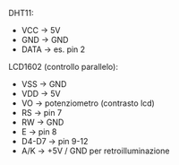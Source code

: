 DHT11:
- VCC → 5V
- GND → GND
- DATA → es. pin 2

LCD1602 (controllo parallelo):
- VSS → GND
- VDD → 5V
- VO → potenziometro (contrasto lcd)
- RS → pin 7
- RW → GND
- E → pin 8
- D4-D7 → pin 9-12
- A/K → +5V / GND per retroilluminazione
